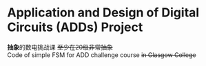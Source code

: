# Application and Design of Digital Circuits (ADDs) Project  
**抽象**的数电挑战课 ~~至少在20级非常抽象~~  
Code of simple FSM for ADD challenge course ~~in Glasgow College~~
